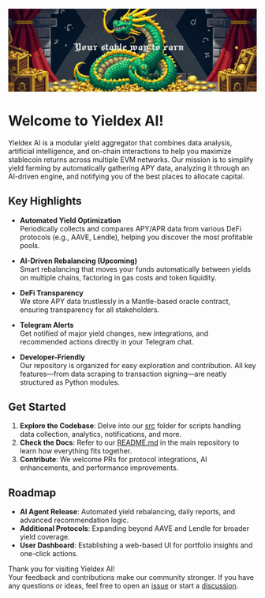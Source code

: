 
![alt text](telegram-cloud-photo-size-2-5237920846532700177-y.jpg)
# Welcome to Yieldex AI!

Yieldex AI is a modular yield aggregator that combines data analysis, artificial intelligence, and on-chain interactions to help you maximize stablecoin returns across multiple EVM networks. Our mission is to simplify yield farming by automatically gathering APY data, analyzing it through an AI-driven engine, and notifying you of the best places to allocate capital.  

## Key Highlights

- **Automated Yield Optimization**  
  Periodically collects and compares APY/APR data from various DeFi protocols (e.g., AAVE, Lendle), helping you discover the most profitable pools.

- **AI-Driven Rebalancing (Upcoming)**  
  Smart rebalancing that moves your funds automatically between yields on multiple chains, factoring in gas costs and token liquidity.

- **DeFi Transparency**  
  We store APY data trustlessly in a Mantle-based oracle contract, ensuring transparency for all stakeholders.

- **Telegram Alerts**  
  Get notified of major yield changes, new integrations, and recommended actions directly in your Telegram chat.

- **Developer-Friendly**  
  Our repository is organized for easy exploration and contribution. All key features—from data scraping to transaction signing—are neatly structured as Python modules.

## Get Started

1. **Explore the Codebase**: Delve into our [src](https://github.com/YieldexAI/yieldex/tree/main/src/yieldex) folder for scripts handling data collection, analytics, notifications, and more.  
2. **Check the Docs**: Refer to our [README.md](https://github.com/YieldexAI/yieldex/blob/main/README.md) in the main repository to learn how everything fits together.  
3. **Contribute**: We welcome PRs for protocol integrations, AI enhancements, and performance improvements.

## Roadmap

- **AI Agent Release**: Automated yield rebalancing, daily reports, and advanced recommendation logic.  
- **Additional Protocols**: Expanding beyond AAVE and Lendle for broader yield coverage.  
- **User Dashboard**: Establishing a web-based UI for portfolio insights and one-click actions.

Thank you for visiting Yieldex AI!  
Your feedback and contributions make our community stronger. If you have any questions or ideas, feel free to open an [issue](../issues) or start a [discussion](../discussions).